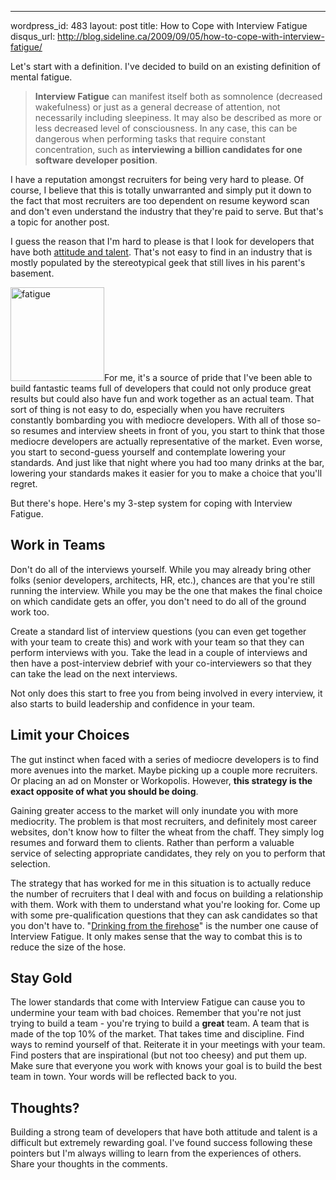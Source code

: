 --- 
wordpress_id: 483
layout: post
title: How to Cope with Interview Fatigue
disqus_url: http://blog.sideline.ca/2009/09/05/how-to-cope-with-interview-fatigue/

Let's start with a definition.  I've decided to build on an existing definition of mental fatigue.

>**Interview Fatigue** can manifest itself both as somnolence (decreased wakefulness) or just as a general decrease of attention, not necessarily including sleepiness. It may also be described as more or less decreased level of consciousness. In any case, this can be dangerous when performing tasks that require constant concentration, such as **interviewing a billion candidates for one software developer position**. 

I have a reputation amongst recruiters for being very hard to please.  Of course, I believe that this is totally unwarranted and simply put it down to the fact that most recruiters are too dependent on resume keyword scan and don't even understand the industry that they're paid to serve.  But that's a topic for another post.

<!--more-->

I guess the reason that I'm hard to please is that I look for developers that have both [attitude and talent](http://www.sideline.ca/2009/09/12/attitude-beats-talent).  That's not easy to find in an industry that is mostly populated by the stereotypical geek that still lives in his parent's basement.

<img src="http://www.sideline.ca/images/articles/fatigue.jpg" alt="fatigue" title="fatigue" width="150" height="150" class="right" />For me, it's a source of pride that I've been able to build fantastic teams full of developers that could not only produce great results but could also have fun and work together as an actual team.  That sort of thing is not easy to do, especially when you have recruiters constantly bombarding you with mediocre developers.  With all of those so-so resumes and interview sheets in front of you, you start to think that those mediocre developers are actually representative of the market.  Even worse, you start to second-guess yourself and contemplate lowering your standards.  And just like that night where you had too many drinks at the bar, lowering your standards makes it easier for you to make a choice that you'll regret.

But there's hope.  Here's my 3-step system for coping with Interview Fatigue.

Work in Teams
-------------
Don't do all of the interviews yourself.  While you may already bring other folks (senior developers, architects, HR, etc.), chances are that you're still running the interview.  While you may be the one that makes the final choice on which candidate gets an offer, you don't need to do all of the ground work too.  

Create a standard list of interview questions (you can even get together with your team to create this) and work with your team so that they can perform interviews with you.  Take the lead in a couple of interviews and then have a post-interview debrief with your co-interviewers so that they can take the lead on the next interviews.

Not only does this start to free you from being involved in every interview, it also starts to build leadership and confidence in your team.

Limit your Choices
------------------
The gut instinct when faced with a series of mediocre developers is to find more avenues into the market.  Maybe picking up a couple more recruiters.  Or placing an ad on Monster or Workopolis.  However, **this strategy is the exact opposite of what you should be doing**.

Gaining greater access to the market will only inundate you with more mediocrity.  The problem is that most recruiters, and definitely most career websites, don't know how to filter the wheat from the chaff.  They simply log resumes and forward them to clients.  Rather than perform a valuable service of selecting appropriate candidates, they rely on you to perform that selection.

The strategy that has worked for me in this situation is to actually reduce the number of recruiters that I deal with and focus on building a relationship with them.  Work with them to understand what you're looking for.  Come up with some pre-qualification questions that they can ask candidates so that you don't have to.  "[Drinking from the firehose](http://www.urbandictionary.com/define.php?term=drinking%20from%20the%20firehose)" is the number one cause of Interview Fatigue.  It only makes sense that the way to combat this is to reduce the size of the hose.

Stay Gold
---------
The lower standards that come with Interview Fatigue can cause you to undermine your team with bad choices.  Remember that you're not just trying to build a team - you're trying to build a **great** team.  A team that is made of the top 10% of the market.  That takes time and discipline.  Find ways to remind yourself of that.  Reiterate it in your meetings with your team.  Find posters that are inspirational (but not too cheesy) and put them up.  Make sure that everyone you work with knows your goal is to build the best team in town.  Your words will be reflected back to you.

Thoughts?
---------
Building a strong team of developers that have both attitude and talent is a difficult but extremely rewarding goal.  I've found success following these pointers but I'm always willing to learn from the experiences of others.  Share your thoughts in the comments.
